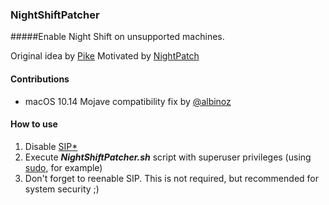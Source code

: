 ### NightShiftPatcher

#####Enable Night Shift on unsupported machines.

Original idea by [Pike](https://pikeralpha.wordpress.com/2017/01/30/4398)
Motivated by [NightPatch](https://github.com/pookjw/NightPatch)

#### Contributions

- macOS 10.14 Mojave compatibility fix by [@albinoz](https://github.com/albinoz)

#### How to use

1. Disable [SIP](https://developer.apple.com/library/content/documentation/Security/Conceptual/System_Integrity_Protection_Guide/ConfiguringSystemIntegrityProtection/ConfiguringSystemIntegrityProtection.html)[*](https://en.wikipedia.org/wiki/System_Integrity_Protection)
2. Execute ***NightShiftPatcher.sh*** script with superuser privileges (using [sudo](https://en.wikipedia.org/wiki/Sudo), for example)
3. Don't forget to reenable SIP. This is not required, but recommended for system security ;)


